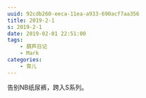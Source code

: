 ```yaml
---
uuid: 92cdb260-eeca-11ea-a933-690acf7aa356
title: 2019-2-1
s: 2019-2-1
date: 2019-02-01 22:51:00
tags:
	- 葫芦日记
	- Mark
categories:
	- 育儿
---
```




告别NB纸尿裤，跨入S系列。